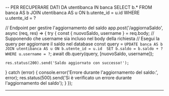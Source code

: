 -- PER RECUPERARE DATI DA utentibanca IN  banca
SELECT b.* FROM banca AS b JOIN utentibanca AS u ON b.utente_id = u.id WHERE u.utente_id = ?


// Endpoint per gestire l'aggiornamento del saldo
app.post('/aggiornaSaldo', async (req, res) => {
  try {
    const { nuovoSaldo, username } = req.body; // Supponendo che username sia incluso nel body della richiesta
    // Esegui la query per aggiornare il saldo nel database
    const query = `UPDATE banca AS b 
                   JOIN utentibanca AS u ON b.utente_id = u.id 
                   SET b.saldo = b.saldo + ? 
                   WHERE u.username = ?`;
    await db.query(query, [nuovoSaldo, username]);
    
    res.status(200).send('Saldo aggiornato con successo!');
  } catch (error) {
    console.error('Errore durante l\'aggiornamento del saldo:', error);
    res.status(500).send('Si è verificato un errore durante l\'aggiornamento del saldo');
  }
});

--------------

